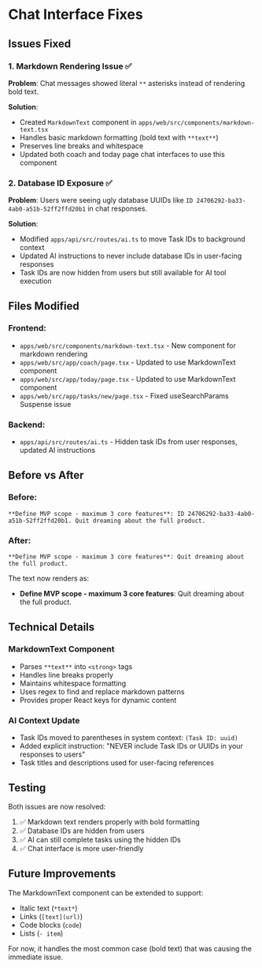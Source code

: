 # Chat Interface Fixes

## Issues Fixed

### 1. Markdown Rendering Issue ✅

**Problem**: Chat messages showed literal `**` asterisks instead of rendering bold text.

**Solution**:

- Created `MarkdownText` component in `apps/web/src/components/markdown-text.tsx`
- Handles basic markdown formatting (bold text with `**text**`)
- Preserves line breaks and whitespace
- Updated both coach and today page chat interfaces to use this component

### 2. Database ID Exposure ✅

**Problem**: Users were seeing ugly database UUIDs like `ID 24706292-ba33-4ab0-a51b-52ff2ffd20b1` in chat responses.

**Solution**:

- Modified `apps/api/src/routes/ai.ts` to move Task IDs to background context
- Updated AI instructions to never include database IDs in user-facing responses
- Task IDs are now hidden from users but still available for AI tool execution

## Files Modified

### Frontend:

- `apps/web/src/components/markdown-text.tsx` - New component for markdown rendering
- `apps/web/src/app/coach/page.tsx` - Updated to use MarkdownText component
- `apps/web/src/app/today/page.tsx` - Updated to use MarkdownText component
- `apps/web/src/app/tasks/new/page.tsx` - Fixed useSearchParams Suspense issue

### Backend:

- `apps/api/src/routes/ai.ts` - Hidden task IDs from user responses, updated AI instructions

## Before vs After

### Before:

```
**Define MVP scope - maximum 3 core features**: ID 24706292-ba33-4ab0-a51b-52ff2ffd20b1. Quit dreaming about the full product.
```

### After:

```
**Define MVP scope - maximum 3 core features**: Quit dreaming about the full product.
```

The text now renders as:

- **Define MVP scope - maximum 3 core features**: Quit dreaming about the full product.

## Technical Details

### MarkdownText Component

- Parses `**text**` into `<strong>` tags
- Handles line breaks properly
- Maintains whitespace formatting
- Uses regex to find and replace markdown patterns
- Provides proper React keys for dynamic content

### AI Context Update

- Task IDs moved to parentheses in system context: `(Task ID: uuid)`
- Added explicit instruction: "NEVER include Task IDs or UUIDs in your responses to users"
- Task titles and descriptions used for user-facing references

## Testing

Both issues are now resolved:

1. ✅ Markdown text renders properly with bold formatting
2. ✅ Database IDs are hidden from users
3. ✅ AI can still complete tasks using the hidden IDs
4. ✅ Chat interface is more user-friendly

## Future Improvements

The MarkdownText component can be extended to support:

- Italic text (`*text*`)
- Links (`[text](url)`)
- Code blocks (`code`)
- Lists (`- item`)

For now, it handles the most common case (bold text) that was causing the immediate issue.
